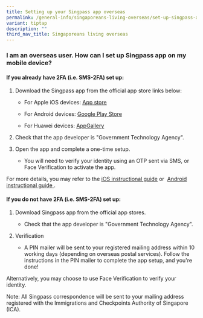 ```yaml
---
title: Setting up your Singpass app overseas
permalink: /general-info/singaporeans-living-overseas/set-up-singpass-app-overseas/
variant: tiptap
description: ""
third_nav_title: Singaporeans living overseas
---
```

<h3>I am an overseas user. How can I set up Singpass app on my mobile device?</h3>
<h4>If you already have 2FA (i.e. SMS-2FA) set up:</h4>
<ol data-tight="true" class="tight">
<li>
<p>Download the Singpass app from the official app store links below:</p>
<ul data-tight="true" class="tight">
<li>
<p>For Apple iOS devices: <a href="https://apps.apple.com/us/app/singpass/id1340660807" rel="noopener noreferrer nofollow" target="_blank"><u>App store</u></a>
</p>
</li>
<li>
<p>For Android devices: <a href="https://play.google.com/store/apps/details?id=sg.ndi.sp" rel="noopener noreferrer nofollow" target="_blank"><u>Google Play Store</u></a>
</p>
</li>
<li>
<p>For Huawei devices: <a href="https://appgallery.huawei.com/#/app/C104129719" rel="noopener noreferrer nofollow" target="_blank"><u>AppGallery</u></a>
</p>
</li>
</ul>
</li>
<li>
<p>Check that the app developer is "Government Technology Agency".</p>
</li>
<li>
<p>Open the app and complete a one-time setup.</p>
<ul data-tight="true" class="tight">
<li>
<p>You will need to verify your identity using an OTP sent via SMS, or Face
Verification to activate the app.</p>
</li>
</ul>
</li>
</ol>
<p>For more details, you may refer to the&nbsp;<a href="https://www.singpass.gov.sg/home/ui/assets/pdf/Singpass_App_iOS_Guide.pdf" rel="noopener" target="_blank"><u>iOS instructional guide</u></a>&nbsp;or&nbsp;
<a href="https://www.singpass.gov.sg/home/ui/assets/pdf/Singpass_App_Android_Guide.pdf" rel="noopener" target="_blank"><u>Android instructional guide</u> 
</a>.</p>
<h4>If you do not have 2FA (i.e. SMS-2FA) set up:</h4>
<ol data-tight="true" class="tight">
<li>
<p>Download Singpass app from the official app stores.</p>
<ul data-tight="true" class="tight">
<li>
<p>Check that the app developer is "Government Technology Agency".</p>
</li>
</ul>
</li>
<li>
<p>Verification</p>
<ul data-tight="true" class="tight">
<li>
<p>A PIN mailer will be sent to your registered mailing address within 10
working days (depending on overseas postal services). Follow the instructions
in the PIN mailer to complete the app setup, and you're done!</p>
</li>
</ul>
</li>
</ol>
<p>Alternatively, you may choose to use Face Verification to verify your
identity.</p>
<p>Note: All Singpass correspondence will be sent to your mailing address
registered with the Immigrations and Checkpoints Authority of Singapore
(ICA).</p>
<p></p>